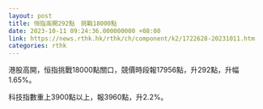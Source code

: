 ```yaml
---
layout: post
title: 恒指高開292點　挑戰18000點
date: 2023-10-11 09:24:36.000000000 +08:00
link: https://news.rthk.hk/rthk/ch/component/k2/1722628-20231011.htm
categories: rthk
---
```


港股高開，恒指挑戰18000點關口，競價時段報17956點，升292點，升幅1.65%。

科技指數重上3900點以上，報3960點，升2.2%。
